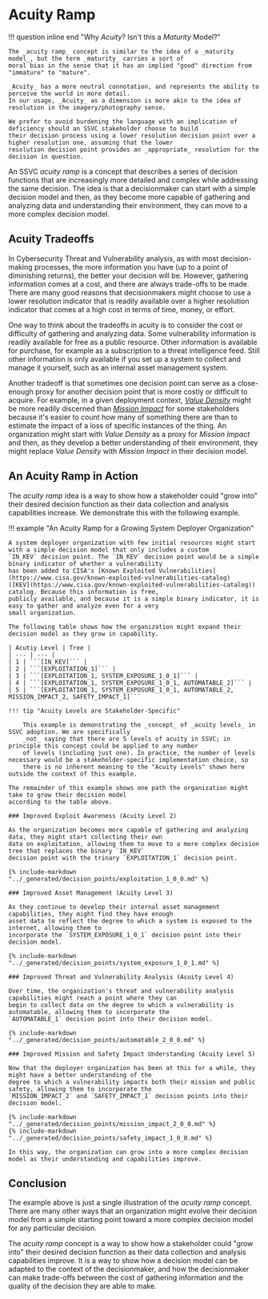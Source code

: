 # Acuity Ramp

!!! question inline end "Why _Acuity_? Isn't this a _Maturity_ Model?"

    The _acuity ramp_ concept is similar to the idea of a _maturity model_, but the term _maturity_ carries a sort of
    moral bias in the sense that it has an implied "good" direction from "immature" to "mature". 

    _Acuity_ has a more neutral connotation, and represents the ability to perceive the world in more detail. 
    In our usage, _Acuity_ as a dimension is more akin to the idea of resolution in the imagery/photography sense.

    We prefer to avoid burdening the language with an implication of deficiency should an SSVC stakeholder choose to build
    their decision process using a lower resolution decision point over a higher resolution one, assuming that the lower
    resolution decision point provides an _appropriate_ resolution for the decision in question.

An SSVC _acuity ramp_ is a concept that describes a series of decision functions that are increasingly more detailed and
complex while addressing the same decision. The idea is that a decisionmaker can start with a simple decision model and
then, as they become more capable of gathering and analyzing data and understanding their environment, they can move to
a more complex decision model.

## Acuity Tradeoffs

In Cybersecurity Threat and Vulnerability analysis, as with most decision-making processes, the more information you
have (up to a point of diminishing returns), the better your decision will be.
However, gathering information comes at a cost, and there are always trade-offs to be made.
There are many good reasons that decisionmakers might choose to use a lower resolution indicator that is readily 
available over a higher resolution indicator that comes at a high cost in terms of time, money, or effort.

One way to think about the tradeoffs in acuity is to consider the cost or difficulty of gathering and analyzing data.
Some vulnerability information is readily available for free as a public resource. 
Other information is available for purchase, for example as a subscription to a threat intelligence feed.
Still other information is only available if you set up a system to collect and manage it yourself, such as an internal
asset management system.

Another tradeoff is that sometimes one decision point can serve as a close-enough proxy for another decision point that
is more costly or difficult to acquire. For example, in a given deployment context, 
[_Value Density_](../reference/decision_points/value_density.md) might be more readily discerned than
[_Mission Impact_](../reference/decision_points/mission_impact.md) for some stakeholders because it's easier to 
count how many of something there are than to estimate the impact of a loss of specific instances of the thing.
An organization might start with _Value Density_ as a proxy for _Mission Impact_ and then, as they develop a better
understanding of their environment, they might replace _Value Density_ with _Mission Impact_ in their decision model.


## An Acuity Ramp in Action

The _acuity ramp_ idea is a way to show how a stakeholder could "grow into" their desired decision function as their
data collection and analysis capabilities increase. We demonstrate this with the following example.

!!! example "An Acuity Ramp for a Growing System Deployer Organization"

    A system deployer organization with few initial resources might start with a simple decision model that only includes a custom
    `IN_KEV` decision point. The `IN_KEV` decision point would be a simple binary indicator of whether a vulnerability
    has been added to CISA's [Known Exploited Vulnerabilities](https://www.cisa.gov/known-exploited-vulnerabilities-catalog)
    ([KEV](https://www.cisa.gov/known-exploited-vulnerabilities-catalog)) catalog. Because this information is free,
    publicly available, and because it is a simple binary indicator, it is easy to gather and analyze even for a very
    small organization.

    The following table shows how the organization might expand their decision model as they grow in capability.
    
    | Acutiy Level | Tree |
    | --- | --- |
    | 1 | ```[IN_KEV]``` |
    | 2 | ```[EXPLOITATION_1]``` |
    | 3 | ```[EXPLOITATION_1, SYSTEM_EXPOSURE_1_0_1]``` |
    | 4 | ```[EXPLOITATION_1, SYSTEM_EXPOSURE_1_0_1, AUTOMATABLE_2]``` |
    | 5 | ```[EXPLOITATION_1, SYSTEM_EXPOSURE_1_0_1, AUTOMATABLE_2, MISSION_IMPACT_2, SAFETY_IMPACT_1]```

    !!! tip "Acuity Levels are Stakeholder-Specific" 

        This example is demonstrating the _concept_ of _acuity levels_ in SSVC adoption. We are specifically
        _not_ saying that there are 5 levels of acuity in SSVC; in principle this concept could be applied to any number
        of levels (including just one). In practice, the number of levels necessary would be a stakeholder-specific implementation choice, so 
        there is no inherent meaning to the "Acuity Levels" shown here outside the context of this example.
    
    The remainder of this example shows one path the organization might take to grow their decision model
    according to the table above.

    ### Improved Exploit Awareness (Acuity Level 2)

    As the organization becomes more capable of gathering and analyzing data, they might start collecting their own
    data on exploitation, allowing them to move to a more complex decision tree that replaces the binary `IN_KEV` 
    decision point with the trinary `EXPLOITATION_1` decision point.

    {% include-markdown "../_generated/decision_points/exploitation_1_0_0.md" %}

    ### Improved Asset Management (Acuity Level 3)

    As they continue to develop their internal asset management capabilities, they might find they have enough
    asset data to reflect the degree to which a system is exposed to the internet, allowing them to 
    incorporate the `SYSTEM_EXPOSURE_1_0_1` decision point into their decision model.

    {% include-markdown "../_generated/decision_points/system_exposure_1_0_1.md" %}

    ### Improved Threat and Vulnerability Analysis (Acuity Level 4)

    Over time, the organization's threat and vulnerability analysis capabilities might reach a point where they can
    begin to collect data on the degree to which a vulnerability is automatable, allowing them to incorporate the
    `AUTOMATABLE_1` decision point into their decision model.

    {% include-markdown "../_generated/decision_points/automatable_2_0_0.md" %}

    ### Improved Mission and Safety Impact Understanding (Acuity Level 5)

    Now that the deployer organization has been at this for a while, they might have a better understanding of the
    degree to which a vulnerability impacts both their mission and public safety, allowing them to incorporate the
    `MISSION_IMPACT_2` and `SAFETY_IMPACT_1` decision points into their decision model.

    {% include-markdown "../_generated/decision_points/mission_impact_2_0_0.md" %}
    {% include-markdown "../_generated/decision_points/safety_impact_1_0_0.md" %}

    In this way, the organization can grow into a more complex decision model as their understanding and capabilities improve.


## Conclusion

The example above is just a single illustration of the _acuity ramp_ concept. There are many other ways that an
organization might evolve their decision model from a simple starting point toward a more complex decision model for 
any particular decision. 

The _acuity ramp_ concept is a way to show how a stakeholder could "grow into" their desired decision function as their
data collection and analysis capabilities improve. It is a way to show how a decision model can be adapted to the
context of the decisionmaker, and how the decisionmaker can make trade-offs between the cost of gathering information
and the quality of the decision they are able to make.